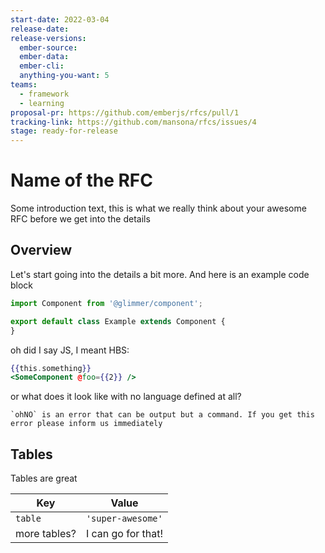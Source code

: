 ```yaml
---
start-date: 2022-03-04
release-date:
release-versions:
  ember-source:
  ember-data:
  ember-cli:
  anything-you-want: 5
teams:
  - framework
  - learning
proposal-pr: https://github.com/emberjs/rfcs/pull/1
tracking-link: https://github.com/mansona/rfcs/issues/4
stage: ready-for-release
---
```


# Name of the RFC

Some introduction text, this is what we really think about your awesome RFC before we get into the details

## Overview

Let's start going into the details a bit more. And here is an example code block

```js
import Component from '@glimmer/component';

export default class Example extends Component {
}
```

oh did I say JS, I meant HBS:

```handlebars
{{this.something}}
<SomeComponent @foo={{2}} />
```


or what does it look like with no language defined at all?

```
`ohNO` is an error that can be output but a command. If you get this error please inform us immediately
```

## Tables

Tables are great

| Key          | Value                                      |
| ------------ | ------------------------------------------ |
| `table`      | `'super-awesome'`                          |
| more tables? | I can go for that!                         |
